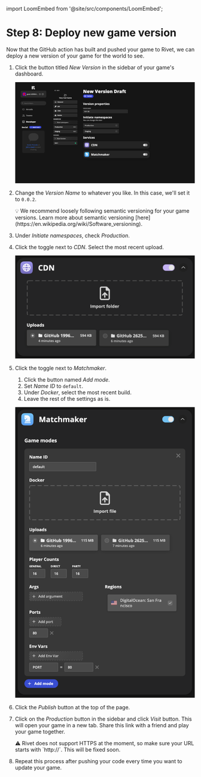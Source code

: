 import LoomEmbed from '@site/src/components/LoomEmbed';

# Step 8: Deploy new game version

<LoomEmbed src="https://www.loom.com/embed/b595a19e34724e4eafd02a7ec88807f5"></LoomEmbed>

Now that the GitHub action has built and pushed your game to Rivet, we can deploy a new version of your game for the world to see.

1. Click the button titled *New Version* in the sidebar of your game's dashboard.
    
    ![Step%208%20Deploy%20new%20game%20version%2016da3e09129a454db9ffa20f69d1a61a/Untitled.png](Step%208%20Deploy%20new%20game%20version%2016da3e09129a454db9ffa20f69d1a61a/Untitled.png)
    
2. Change the *Version Name* to whatever you like. In this case, we'll set it to `0.0.2`.
    
    <aside>
    💡 We recommend loosely following semantic versioning for your game versions. Learn more about semantic versioning [here](https://en.wikipedia.org/wiki/Software_versioning).
    
    </aside>
    
3. Under *Initiate namespaces*, check *Production*.
4. Click the toggle next to *CDN*. Select the most recent upload.
    
    ![Step%208%20Deploy%20new%20game%20version%2016da3e09129a454db9ffa20f69d1a61a/Untitled%201.png](Step%208%20Deploy%20new%20game%20version%2016da3e09129a454db9ffa20f69d1a61a/Untitled%201.png)
    
5. Click the toggle next to *Matchmaker*.
    1. Click the button named *Add mode*.
    2. Set *Name ID* to `default`.
    3. Under *Docker*, select the most recent build.
    4. Leave the rest of the settings as is.
    
    ![Step%208%20Deploy%20new%20game%20version%2016da3e09129a454db9ffa20f69d1a61a/Untitled%202.png](Step%208%20Deploy%20new%20game%20version%2016da3e09129a454db9ffa20f69d1a61a/Untitled%202.png)
    
6. Click the *Publish* button at the top of the page.
7. Click on the *Production* button in the sidebar and click *Visit* button. This will open your game in a new tab. Share this link with a friend and play your game together.
    
    <aside>
    ⚠️ Rivet does not support HTTPS at the moment, so make sure your URL starts with `http://`. This will be fixed soon.
    
    </aside>
    
8. Repeat this process after pushing your code every time you want to update your game.
